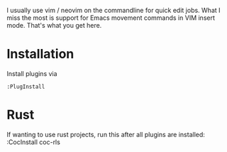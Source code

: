 I usually use vim / neovim on the commandline for quick edit jobs.
What I miss the most is support for Emacs movement commands in VIM insert mode.
That's what you get here. 

# Installation

Install plugins via

`:PlugInstall`

# 

# Rust
If wanting to use rust projects, run this after all plugins are installed:
:CocInstall coc-rls


